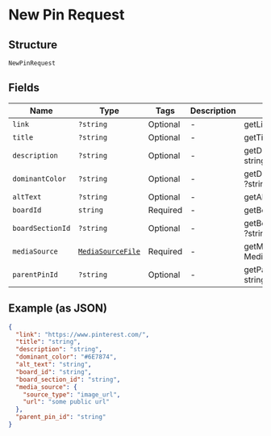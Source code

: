 
# New Pin Request

## Structure

`NewPinRequest`

## Fields

| Name | Type | Tags | Description | Getter | Setter |
|  --- | --- | --- | --- | --- | --- |
| `link` | `?string` | Optional | - | getLink(): ?string | setLink(?string link): void |
| `title` | `?string` | Optional | - | getTitle(): ?string | setTitle(?string title): void |
| `description` | `?string` | Optional | - | getDescription(): ?string | setDescription(?string description): void |
| `dominantColor` | `?string` | Optional | - | getDominantColor(): ?string | setDominantColor(?string dominantColor): void |
| `altText` | `?string` | Optional | - | getAltText(): ?string | setAltText(?string altText): void |
| `boardId` | `string` | Required | - | getBoardId(): string | setBoardId(string boardId): void |
| `boardSectionId` | `?string` | Optional | - | getBoardSectionId(): ?string | setBoardSectionId(?string boardSectionId): void |
| `mediaSource` | [`MediaSourceFile`](../../doc/models/media-source-file.md) | Required | - | getMediaSource(): MediaSourceFile | setMediaSource(MediaSourceFile mediaSource): void |
| `parentPinId` | `?string` | Optional | - | getParentPinId(): ?string | setParentPinId(?string parentPinId): void |

## Example (as JSON)

```json
{
  "link": "https://www.pinterest.com/",
  "title": "string",
  "description": "string",
  "dominant_color": "#6E7874",
  "alt_text": "string",
  "board_id": "string",
  "board_section_id": "string",
  "media_source": {
    "source_type": "image_url",
    "url": "some public url"
  },
  "parent_pin_id": "string"
}
```


